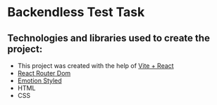 # Backendless Test Task

## Technologies and libraries used to create the project:

* This project was created with the help of [Vite + React](https://github.com/vitejs/vite)
* [React Router Dom](https://reactrouter.com/en/main)
* [Emotion Styled](https://emotion.sh/docs/styled)
* HTML
* CSS